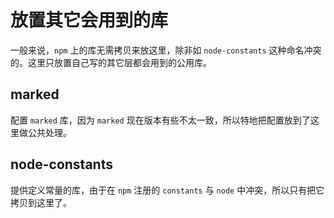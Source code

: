 # 放置其它会用到的库

一般来说，`npm` 上的库无需拷贝来放这里，除非如 `node-constants` 这种命名冲突的。这里只放置自己写的其它层都会用到的公用库。

## marked

配置 `marked` 库，因为 `marked` 现在版本有些不太一致，所以特地把配置放到了这里做公共处理。

## node-constants

提供定义常量的库，由于在 `npm` 注册的 `constants` 与 `node` 中冲突，所以只有把它拷贝到这里了。